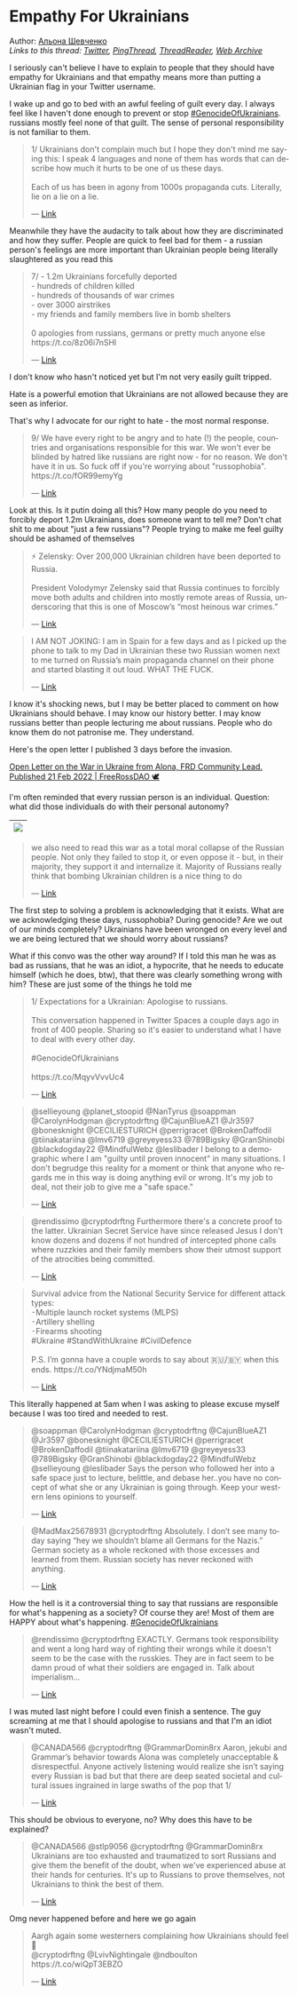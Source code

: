 # Empathy For Ukrainians

Author: [Альона Шевченко](https://twitter.com/cryptodrftng)  
*Links to this thread: [Twitter](https://twitter.com/cryptodrftng/status/1532429812052131842), [PingThread](https://pingthread.com/thread/1532429812052131842), [ThreadReader](https://threadreaderapp.com/thread/1532429812052131842.html), [Web Archive](https://web.archive.org/web/*/https://twitter.com/cryptodrftng/status/1532429812052131842)*

I seriously can't believe I have to explain to people that they should have empathy for Ukrainians and that empathy means more than putting a Ukrainian flag in your Twitter username.

I wake up and go to bed with an awful feeling of guilt every day. I always feel like I haven't done enough to prevent or stop [#GenocideOfUkrainians](https://twitter.com/hashtag/GenocideOfUkrainians). 
russians mostly feel none of that guilt. The sense of personal responsibility is not familiar to them. 



<blockquote class="twitter-tweet">
    <p lang="en" dir="ltr">
    1/ Ukrainians don&#39;t complain much but I hope they don&#39;t mind me saying this: I speak 4 languages and none of them has words that can describe how much it hurts to be one of us these days. <br />
    <br />
    Each of us has been in agony from 1000s propaganda cuts. Literally, lie on a lie on a lie.<br />
    </p>
    &mdash; <a href="https://twitter.com/cryptodrftng/status/1528100230327160833">Link</a>
</blockquote>

Meanwhile they have the audacity to talk about how they are discriminated and how they suffer. People are quick to feel bad for them - a russian person's feelings are more important than Ukrainian people being literally slaughtered as you read this


<blockquote class="twitter-tweet">
    <p lang="en" dir="ltr">
    7/ - 1.2m Ukrainians forcefully deported<br />
    - hundreds of children killed<br />
    - hundreds of thousands of war crimes<br />
    - over 3000 airstrikes<br />
    - my friends and family members live in bomb shelters<br />
    <br />
    0 apologies from russians, germans or pretty much anyone else<br />
     https://t.co/8z06i7nSHl<br />
    </p>
    &mdash; <a href="https://twitter.com/cryptodrftng/status/1529183606727487488">Link</a>
</blockquote>

I don't know who hasn't noticed yet but I'm not very easily guilt tripped. 

Hate is a powerful emotion that Ukrainians are not allowed because they are seen as inferior. 

That's why I advocate for our right to hate - the most normal response.



<blockquote class="twitter-tweet">
    <p lang="en" dir="ltr">
    9/ We have every right to be angry and to hate (!) the people, countries and organisations responsible for this war. We won&#39;t ever be blinded by hatred like russians are right now - for no reason. We don&#39;t have it in us. So fuck off if you&#39;re worrying about &#34;russophobia&#34;. https://t.co/fOR99emyYg<br />
    </p>
    &mdash; <a href="https://twitter.com/cryptodrftng/status/1528108782177423361">Link</a>
</blockquote>

Look at this. Is it putin doing all this? How many people do you need to forcibly deport 1.2m Ukrainians, does someone want to tell me?
Don't chat shit to me about "just a few russians"? People trying to make me feel guilty should be ashamed of themselves



<blockquote class="twitter-tweet">
    <p lang="en" dir="ltr">
    ⚡️ Zelensky: Over 200,000 Ukrainian children have been deported to Russia.<br />
    <br />
    President Volodymyr Zelensky said that Russia continues to forcibly move both adults and children into mostly remote areas of Russia, underscoring that this is one of Moscow’s “most heinous war crimes.”<br />
    </p>
    &mdash; <a href="https://twitter.com/KyivIndependent/status/1532312901326974976">Link</a>
</blockquote>

<blockquote class="twitter-tweet">
    <p lang="en" dir="ltr">
    I AM NOT JOKING: I am in Spain for a few days and as I picked up the phone to talk to my Dad in Ukrainian these two Russian women next to me turned on Russia’s main propaganda channel on their phone and started blasting it out loud. WHAT THE FUCK.<br />
    </p>
    &mdash; <a href="https://twitter.com/Val_Voshchevska/status/1532301289991839745">Link</a>
</blockquote>

I know it's shocking news, but I may be better placed to comment on how Ukrainians should behave. I may know our history better. I may know russians better than people lecturing me about russians. People who do know them do not patronise me. They understand.

Here's the open letter I published 3 days before the invasion. 

[Open Letter on the War in Ukraine from Alona, FRD Community Lead. Published 21 Feb 2022 | FreeRossDAO 🕊](https://www.freerossdao.org/2022/02/21/open-letter-on-the-war-in-ukraine-from-alona-frd-community-lead-2/)

I'm often reminded that every russian person is an individual. Question: what did those individuals do with their personal autonomy?

| [![](https://pbs.twimg.com/media/FURQBtwXsAANR-k.jpg)](https://pbs.twimg.com/media/FURQBtwXsAANR-k.jpg) |
| :-: |

<blockquote class="twitter-tweet">
    <p lang="en" dir="ltr">
    we also need to read this war as a total moral collapse of the Russian people. Not only they failed to stop it, or even oppose it - but, in their majority, they support it and internalize it. Majority of Russians really think that bombing Ukrainian children is a nice thing to do<br />
    </p>
    &mdash; <a href="https://twitter.com/yermolenko_v/status/1532435489403326491">Link</a>
</blockquote>

The first step to solving a problem is acknowledging that it exists. 
What are we acknowledging these days, russophobia? During genocide? Are we out of our minds completely? Ukrainians have been wronged on every level and we are being lectured that we should worry about russians?

What if this convo was the other way around? If I told this man he was as bad as russians, that he was an idiot, a hypocrite, that he needs to educate himself (which he does, btw), that there was clearly something wrong with him? These are just some of the things he told me

<blockquote class="twitter-tweet">
    <p lang="en" dir="ltr">
    1/ Expectations for a Ukrainian: Apologise to russians.<br />
    <br />
    This conversation happened in Twitter Spaces a couple days ago in front of 400 people. Sharing so it&#39;s easier to understand what I have to deal with every other day. <br />
    <br />
     #GenocideOfUkrainians <br />
    <br />
    https://t.co/MqyvVvvUc4<br />
    </p>
    &mdash; <a href="https://twitter.com/cryptodrftng/status/1532178165505871872">Link</a>
</blockquote>

<blockquote class="twitter-tweet">
    <p lang="en" dir="ltr">
    @sellieyoung @planet_stoopid @NanTyrus @soappman @CarolynHodgman @cryptodrftng @CajunBlueAZ1 @Jr3597 @bonesknight @CECILIESTURICH @perrigracet @BrokenDaffodil @tiinakatariina @lmv6719 @greyeyess33 @789Bigsky @GranShinobi @blackdogday22 @MindfulWebz @leslibader I belong to a demographic where I am &#34;guilty until proven innocent&#34; in many situations. I don&#39;t begrudge this reality for a moment or think that anyone who regards me in this way is doing anything evil or wrong. It&#39;s my job to deal, not their job to give me a &#34;safe space.&#34;<br />
    </p>
    &mdash; <a href="https://twitter.com/MoniquePlatts/status/1532439113927905291">Link</a>
</blockquote>

<blockquote class="twitter-tweet">
    <p lang="en" dir="ltr">
    @rendissimo @cryptodrftng Furthermore there&#39;s a concrete proof to the latter. Ukrainian Secret Service have since released Jesus I don&#39;t know dozens and dozens if not hundred of intercepted phone calls where ruzzkies and their family members show their utmost support of the atrocities being committed.<br />
    </p>
    &mdash; <a href="https://twitter.com/MadMax25678931/status/1532441200506159113">Link</a>
</blockquote>

<blockquote class="twitter-tweet">
    <p lang="en" dir="ltr">
    Survival advice from the National Security Service for different attack types:<br />
    ⁃Multiple launch rocket systems  (MLPS)<br />
    ⁃Artillery shelling<br />
    ⁃Firearms shooting<br />
    #Ukraine #StandWithUkraine #CivilDefence <br />
    <br />
    P.S. I’m gonna have a couple words to say about 🇷🇺/🇧🇾 when this ends. https://t.co/YNdjmaM50h<br />
    </p>
    &mdash; <a href="https://twitter.com/cryptodrftng/status/1496859928107044868">Link</a>
</blockquote>

This literally happened at 5am when I was asking to please excuse myself because I was too tired and needed to rest.

<blockquote class="twitter-tweet">
    <p lang="en" dir="ltr">
    @soappman @CarolynHodgman @cryptodrftng @CajunBlueAZ1 @Jr3597 @bonesknight @CECILIESTURICH @perrigracet @BrokenDaffodil @tiinakatariina @lmv6719 @greyeyess33 @789Bigsky @GranShinobi @blackdogday22 @MindfulWebz @sellieyoung @leslibader Says the person who followed her into a safe space just to lecture, belittle, and debase her..you have no concept of what she or any Ukrainian is going through. Keep your western lens opinions to yourself.<br />
    </p>
    &mdash; <a href="https://twitter.com/air0ee/status/1532441939496386566">Link</a>
</blockquote>

<blockquote class="twitter-tweet">
    <p lang="en" dir="ltr">
    @MadMax25678931 @cryptodrftng Absolutely. I don’t see many today saying “hey we shouldn’t blame all Germans for the Nazis.” German society as a whole reckoned with those excesses and learned from them. Russian society has never reckoned with anything.<br />
    </p>
    &mdash; <a href="https://twitter.com/rendissimo/status/1532441720180424705">Link</a>
</blockquote>

How the hell is it a controversial thing to say that russians are responsible for what's happening as a society? Of course they are! Most of them are HAPPY about what's happening. [#GenocideOfUkrainians](https://twitter.com/hashtag/GenocideOfUkrainians)

<blockquote class="twitter-tweet">
    <p lang="en" dir="ltr">
    @rendissimo @cryptodrftng EXACTLY. Germans took responsibility and went a long hard way of righting their wrongs while it doesn&#39;t seem to be the case with the russkies. They are in fact seem to be damn proud of what their soldiers are engaged in. Talk about imperialism...<br />
    </p>
    &mdash; <a href="https://twitter.com/MadMax25678931/status/1532443047732166664">Link</a>
</blockquote>

I was muted last night before I could even finish a sentence. The guy screaming at me that I should apologise to russians and that I'm an idiot wasn't muted.

<blockquote class="twitter-tweet">
    <p lang="en" dir="ltr">
    @CANADA566 @cryptodrftng @GrammarDomin8rx Aaron, jekubi and Grammar’s behavior towards Alona was completely unacceptable &amp; disrespectful. Anyone actively listening would realize she isn’t saying every Russian is bad but  that there are deep seated societal and cultural issues ingrained in large swaths of the pop that 1/<br />
    </p>
    &mdash; <a href="https://twitter.com/stlp9056/status/1532216524676771841">Link</a>
</blockquote>

This should be obvious to everyone, no? Why does this have to be explained?

<blockquote class="twitter-tweet">
    <p lang="en" dir="ltr">
    @CANADA566 @stlp9056 @cryptodrftng @GrammarDomin8rx Ukrainians are too exhausted and traumatized to sort Russians and give them the benefit of the doubt, when we&#39;ve experienced abuse at their hands for centuries. It&#39;s up to Russians to prove themselves, not Ukrainians to think the best of them.<br />
    </p>
    &mdash; <a href="https://twitter.com/pip_dragon/status/1532340398751985665">Link</a>
</blockquote>

Omg never happened before and here we go again

<blockquote class="twitter-tweet">
    <p lang="en" dir="ltr">
    Aargh again some westerners complaining how Ukrainians should feel🤮<br />
    @cryptodrftng @LvivNightingale @ndboulton https://t.co/wiQpT3EBZO<br />
    </p>
    &mdash; <a href="https://twitter.com/katariinafella/status/1541364729989550081">Link</a>
</blockquote>
